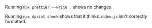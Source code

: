 Running `npx prettier --write .` shows no changes.

Running `npx dprint check` shows that it thinks `index.js` isn't correctly formatted.
